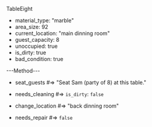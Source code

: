 TableEight

+ material_type: "marble"
+ area_size: 92
+ current_location: "main dinning room"
+ guest_capacity: 8
+ unoccupied: true
+ is_dirty: true
+ bad_condition: true



---Method---
- seat_guests #=> "Seat Sam (party of 8) at this table."

- needs_cleaning #=> `is_dirty`: `false`

- change_location #=> "back dinning room"

- needs_repair #=> `false`
